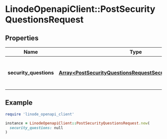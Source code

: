 # LinodeOpenapiClient::PostSecurityQuestionsRequest

## Properties

| Name | Type | Description | Notes |
| ---- | ---- | ----------- | ----- |
| **security_questions** | [**Array&lt;PostSecurityQuestionsRequestSecurityQuestionsInner&gt;**](PostSecurityQuestionsRequestSecurityQuestionsInner.md) | Security questions and response objects. | [optional] |

## Example

```ruby
require 'linode_openapi_client'

instance = LinodeOpenapiClient::PostSecurityQuestionsRequest.new(
  security_questions: null
)
```

